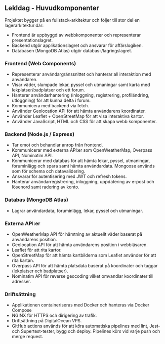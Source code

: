 ## LekIdag - Huvudkomponenter
Projektet bygger på en fullstack-arkitektur och följer till stor del en lagerarkitektur där:

* Frontend är uppbyggd av webbkomponenter och representerar presentationslagret.
* Backend utgör applikationslagret och ansvarar för affärslogiken.
* Databasen (MongoDB Atlas) utgör databas-/lagringslagret.

### **Frontend (Web Components)**

* Representerar användargränssnittet och hanterar all interaktion med användaren.
* Visar väder, slumpade lekar, pyssel och utmaningar samt karta med lekplatser/badplatser och ett forum.
* Hanterar användarhantering (inloggning, registrering, profiländring, utloggning) för att kunna delta i forum.
* Kommunicera med backend via fetch.
* Använder Geolocation API för att hämta användarens koordinater.
* Använder Leaflet + OpenStreetMap för att visa interaktiva kartor.
* Använder JavaScript, HTML och CSS för att skapa webb komponenter.

### **Backend (Node.js / Express)**

* Tar emot och behandlar anrop från frontend.
* Kommunicerar med externa API:er som OpenWeatherMap, Overpass API, Nominatim API.
* Kommunicerar med databas för att hämta lekar, pyssel, utmaningar, foruminlägg och spara samt hämta användardata. Mongoose används som för schema och datavalidering.
* Ansvarar för autentisering med JWT och refresh tokens.
* Hanterar användarregistrering, inloggning, uppdatering av e-post och lösenord samt radering av konto.

### **Databas (MongoDB Atlas)**

* Lagrar användardata, foruminlägg, lekar, pyssel och utmaningar.

### **Externa API:er**

* OpenWeatherMap API för hämtning av aktuellt väder baserat på användarens position.
* Geolocation API för att hämta användarens position i webbläsaren.
* Leaflet för att rita kartor.
* OpenStreetMap för att hämta kartbilderna som Leaflet använder för att rita kartan.
* Overpass API för att hämta platsdata baserat på koordinater och taggar (lekplatser och badplatser).
* Nominatim API för reverse geocoding vilket omvandlar koordinater till adresser.

### **Driftsättning**

* Applikationen containeriseras med Docker och hanteras via Docker Compose
* NGINX för HTTPS och dirigering av trafik.
* Driftsättning på DigitalOcean VPS.
* GitHub actions används för att köra automatiska pipelines med lint, Jest- och Supertest-tester, bygg och deploy. Pipelines körs vid varje push och merge request.

